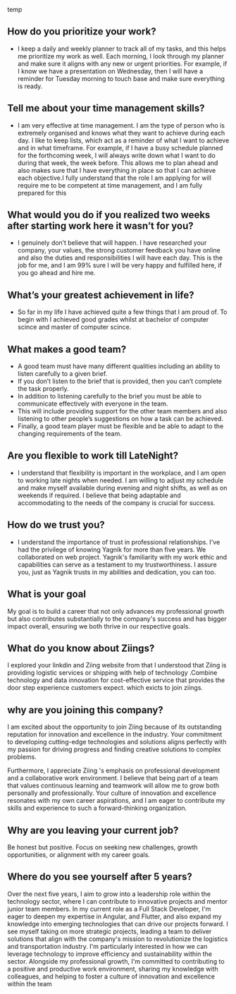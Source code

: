 temp


How do you prioritize your work?
------------------------------------

- I keep a daily and weekly planner to track all of my tasks, and this helps me prioritize my work as well. Each morning, I look through my planner and make sure it aligns with any new or urgent priorities. For example, if I know we have a presentation on Wednesday, then I will have a reminder for Tuesday morning to touch base and make sure everything is ready.


Tell me about your time management skills?
------------------------------------

- I am very effective at time management. I am the type of person who is extremely organised and knows what they want to achieve during each day. I like to keep lists, which act as a reminder of what I want to achieve and in what timeframe. For example, if I have a busy schedule planned for the forthcoming week, I will always write down what I want to do during that week, the week before. This allows me to plan ahead and also makes sure that I have everything in place so that I can achieve each objective.I fully understand that the role I am applying for will require me to be competent at time management, and I am fully prepared for this


What would you do if you realized two weeks after starting work here it wasn’t for you?
------------------------------------

- I genuinely don’t believe that will happen. I have researched your company, your values, the strong
customer feedback you have online and also the duties and responsibilities I will have each day. This is
the job for me, and I am 99% sure I will be very happy and fulfilled here, if you go ahead and hire me.



What’s your greatest achievement in life?
------------------------------------

- So far in my life I have achieved quite a few things that I am proud of. To begin with I achieved good grades whilst at bachelor of computer scince and master of computer scince.


What makes a good team?
------------------------

- A good team must have many different qualities including an ability to listen carefully to a given brief. 
- If you don’t listen to the brief that is provided, then you can’t complete the task properly. 
- In addition to listening carefully to the brief you must be able to communicate effectively with everyone in the team.
- This will include providing support for the other team members and also listening to other people’s suggestions on how a task can be achieved.
- Finally, a good team player must be flexible and be able to adapt to the changing
requirements of the team.


Are you flexible to work till LateNight?
-------------------------------------
- I understand that flexibility is important in the workplace, and I am open to working late nights when needed. I am willing to adjust my schedule and make myself available during evening and night shifts, as well as on weekends if required. I believe that being adaptable and accommodating to the needs of the company is crucial for success.

How do we trust you?
-------------------
- I understand the importance of trust in professional relationships. I've had the privilege of knowing Yagnik for more than five years. We collaborated on web project. Yagnik's familiarity with my work ethic and capabilities can serve as a testament to my trustworthiness. I assure you, just as Yagnik trusts in my abilities and dedication, you can too.

What is your goal
-----------------
My goal is to build a career that not only advances my professional growth but also contributes substantially to the company's success and has bigger impact overall, ensuring we both thrive in our respective goals. 


What do you know about Ziings?
-------------------------------
I explored your linkdin and Ziing website from that I understood that Ziing is providing logistic services or shipping with help of technology .Combine technology and data innovation for cost-effective service that provides the door step experience customers expect. which exicts to join ziings.


why are you joining this company?
--------------------------------------

I am excited about the opportunity to join Ziing because of its outstanding reputation for innovation and excellence in the industry. Your commitment to developing cutting-edge technologies and solutions aligns perfectly with my passion for driving progress and finding creative solutions to complex problems.

Furthermore, I appreciate Ziing 's emphasis on professional development and a collaborative work environment. I believe that being part of a team that values continuous learning and teamwork will allow me to grow both personally and professionally. Your culture of innovation and excellence resonates with my own career aspirations, and I am eager to contribute my skills and experience to such a forward-thinking organization.


Why are you leaving your current job?
----------------------------------------

 Be honest but positive. Focus on seeking new challenges, growth opportunities, or alignment with my career goals.


Where do you see yourself after 5 years?
------------------------------------------

Over the next five years, I aim to grow into a leadership role within the technology sector, where I can contribute to innovative projects and mentor junior team members. In my current role as a Full Stack Developer, I'm eager to deepen my expertise in Angular, and Flutter, and also expand my knowledge into emerging technologies that can drive our projects forward. I see myself taking on more strategic projects, leading a team to deliver solutions that align with the company's mission to revolutionize the logistics and transportation industry.
I'm particularly interested in how we can leverage technology to improve efficiency and sustainability within the sector. Alongside my professional growth, I'm committed to contributing to a positive and productive work environment, sharing my knowledge with colleagues, and helping to foster a culture of innovation and excellence within the team


